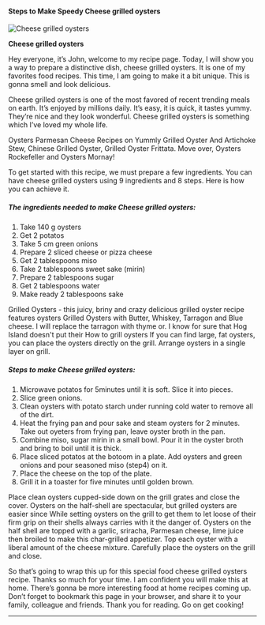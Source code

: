             

#### Steps to Make Speedy Cheese grilled oysters

![Cheese grilled oysters](https://img-global.cpcdn.com/recipes/751cb1302cba7ea6/751x532cq70/cheese-grilled-oysters-recipe-main-photo.jpg)

**Cheese grilled oysters**

Hey everyone, it’s John, welcome to my recipe page. Today, I will show you a way to prepare a distinctive dish, cheese grilled oysters. It is one of my favorites food recipes. This time, I am going to make it a bit unique. This is gonna smell and look delicious.

Cheese grilled oysters is one of the most favored of recent trending meals on earth. It’s enjoyed by millions daily. It’s easy, it is quick, it tastes yummy. They’re nice and they look wonderful. Cheese grilled oysters is something which I’ve loved my whole life.

Oysters Parmesan Cheese Recipes on Yummly Grilled Oyster And Artichoke Stew, Chinese Grilled Oyster, Grilled Oyster Frittata. Move over, Oysters Rockefeller and Oysters Mornay!

To get started with this recipe, we must prepare a few ingredients. You can have cheese grilled oysters using 9 ingredients and 8 steps. Here is how you can achieve it.

##### The ingredients needed to make Cheese grilled oysters:

1.  Take 140 g oysters
2.  Get 2 potatos
3.  Take 5 cm green onions
4.  Prepare 2 sliced cheese or pizza cheese
5.  Get 2 tablespoons miso
6.  Take 2 tablespoons sweet sake (mirin)
7.  Prepare 2 tablespoons sugar
8.  Get 2 tablespoons water
9.  Make ready 2 tablespoons sake

Grilled Oysters - this juicy, briny and crazy delicious grilled oyster recipe features oysters Grilled Oysters with Butter, Whiskey, Tarragon and Blue cheese. I will replace the tarragon with thyme or. I know for sure that Hog Island doesn't put their How to grill oysters If you can find large, fat oysters, you can place the oysters directly on the grill. Arrange oysters in a single layer on grill.

##### Steps to make Cheese grilled oysters:

1.  Microwave potatos for 5minutes until it is soft. Slice it into pieces.
2.  Slice green onions.
3.  Clean oysters with potato starch under running cold water to remove all of the dirt.
4.  Heat the frying pan and pour sake and steam oysters for 2 minutes. Take out oyeters from frying pan, leave oyster broth in the pan.
5.  Combine miso, sugar mirin in a small bowl. Pour it in the oyster broth and bring to boil until it is thick.
6.  Place sliced potatos at the botoom in a plate. Add oysters and green onions and pour seasoned miso (step4) on it.
7.  Place the cheese on the top of the plate.
8.  Grill it in a toaster for five minutes until golden brown.

Place clean oysters cupped-side down on the grill grates and close the cover. Oysters on the half-shell are spectacular, but grilled oysters are easier since While setting oysters on the grill to get them to let loose of their firm grip on their shells always carries with it the danger of. Oysters on the half shell are topped with a garlic, sriracha, Parmesan cheese, lime juice then broiled to make this char-grilled appetizer. Top each oyster with a liberal amount of the cheese mixture. Carefully place the oysters on the grill and close.

So that’s going to wrap this up for this special food cheese grilled oysters recipe. Thanks so much for your time. I am confident you will make this at home. There’s gonna be more interesting food at home recipes coming up. Don’t forget to bookmark this page in your browser, and share it to your family, colleague and friends. Thank you for reading. Go on get cooking!

* * *